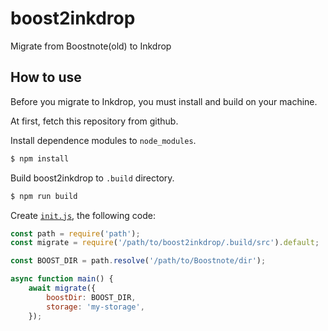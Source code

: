 # boost2inkdrop

Migrate from Boostnote(old) to Inkdrop

## How to use

Before you migrate to Inkdrop, you must install and build on your machine.

At first, fetch this repository from github.

Install dependence modules to `node_modules`.

```sh
$ npm install
```

Build boost2inkdrop to `.build` directory.

```sh
$ npm run build
```

Create [`init.js`](https://docs.inkdrop.app/manual/the-init-file), the following code:

```:init.js
const path = require('path');
const migrate = require('/path/to/boost2inkdrop/.build/src').default;

const BOOST_DIR = path.resolve('/path/to/Boostnote/dir');

async function main() {
    await migrate({
        boostDir: BOOST_DIR,
        storage: 'my-storage',
    });
```
